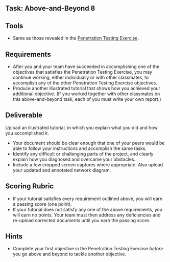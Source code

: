 ## Task: Above-and-Beyond 8

## Tools
- Same as those revealed in the [Penetration Testing Exercise](cit470/pentest).

## Requirements
- After you and your team have succeeded in accomplishing one of the objectives that satisfies the Penetration Testing Exercise,
you may continue working, either individually or with other classmates, to accomplish any of the other Penetration Testing Exercise objectives.
- Produce another illustrated tutorial that shows how you achieved your additional objective.
(If you worked together with other classmates on this above-and-beyond task, each of you must write your own report.)

## Deliverable
Upload an illustrated tutorial, in which you explain what you did and how you accomplished it.
- Your document should be clear enough that one of your peers would be able to follow your instructions and accomplish the same tasks.
- Identify any difficult or challenging parts of the project, and clearly explain how you diagnosed and overcame your obstacles.
- Include a few cropped screen captures where appropriate. Also upload your updated and annotated network diagram.

## Scoring Rubric
- If your tutorial satisfies every requirement outlined above, you will earn a passing score (one point).
- If your tutorial does not satisfy any one of the above requirements, you will earn no points. Your team must then address any deficiencies and re-upload corrected documents until you earn the passing score.

## Hints
- Complete your first objective in the Penetration Testing Exercise *before* you go above and beyond to tackle another objective.
